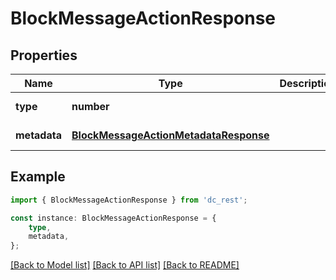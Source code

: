 # BlockMessageActionResponse


## Properties

Name | Type | Description | Notes
------------ | ------------- | ------------- | -------------
**type** | **number** |  | [default to undefined]
**metadata** | [**BlockMessageActionMetadataResponse**](BlockMessageActionMetadataResponse.md) |  | [default to undefined]

## Example

```typescript
import { BlockMessageActionResponse } from 'dc_rest';

const instance: BlockMessageActionResponse = {
    type,
    metadata,
};
```

[[Back to Model list]](../README.md#documentation-for-models) [[Back to API list]](../README.md#documentation-for-api-endpoints) [[Back to README]](../README.md)
